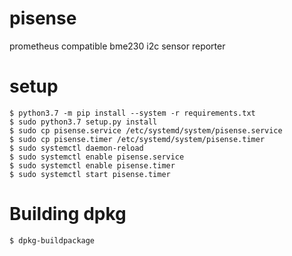 # pisense
prometheus compatible bme230 i2c sensor reporter



# setup

```
$ python3.7 -m pip install --system -r requirements.txt
$ sudo python3.7 setup.py install
$ sudo cp pisense.service /etc/systemd/system/pisense.service
$ sudo cp pisense.timer /etc/systemd/system/pisense.timer
$ sudo systemctl daemon-reload 
$ sudo systemctl enable pisense.service 
$ sudo systemctl enable pisense.timer
$ sudo systemctl start pisense.timer
```

# Building dpkg
```console
$ dpkg-buildpackage
```
